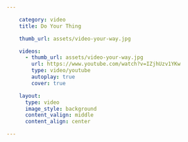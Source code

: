 ```yaml
---

    category: video
    title: Do Your Thing

    thumb_url: assets/video-your-way.jpg

    videos:
      - thumb_url: assets/video-your-way.jpg
        url: https://www.youtube.com/watch?v=IZjhUzv1YKw
        type: video/youtube
        autoplay: true
        cover: true

    layout:
      type: video
      image_style: background
      content_valign: middle
      content_align: center

---
```


